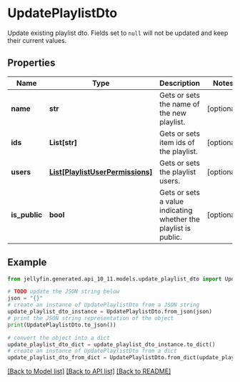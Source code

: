 # UpdatePlaylistDto

Update existing playlist dto. Fields set to `null` will not be updated and keep their current values.

## Properties

Name | Type | Description | Notes
------------ | ------------- | ------------- | -------------
**name** | **str** | Gets or sets the name of the new playlist. | [optional] 
**ids** | **List[str]** | Gets or sets item ids of the playlist. | [optional] 
**users** | [**List[PlaylistUserPermissions]**](PlaylistUserPermissions.md) | Gets or sets the playlist users. | [optional] 
**is_public** | **bool** | Gets or sets a value indicating whether the playlist is public. | [optional] 

## Example

```python
from jellyfin.generated.api_10_11.models.update_playlist_dto import UpdatePlaylistDto

# TODO update the JSON string below
json = "{}"
# create an instance of UpdatePlaylistDto from a JSON string
update_playlist_dto_instance = UpdatePlaylistDto.from_json(json)
# print the JSON string representation of the object
print(UpdatePlaylistDto.to_json())

# convert the object into a dict
update_playlist_dto_dict = update_playlist_dto_instance.to_dict()
# create an instance of UpdatePlaylistDto from a dict
update_playlist_dto_from_dict = UpdatePlaylistDto.from_dict(update_playlist_dto_dict)
```
[[Back to Model list]](README.md#documentation-for-models) [[Back to API list]](README.md#documentation-for-api-endpoints) [[Back to README]](README.md)


